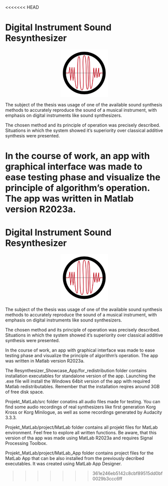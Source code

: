 <<<<<<< HEAD
# Digital Instrument Sound Resynthesizer

<p align="center">
  <img src="Resynthesizer_Showcase_App/for_redistribution_files_only/splash.png?raw=true" alt="Digital Instrument Sound Resynthesizer Logo" width="30%" height="30%"/>
</p>
The subject of the thesis was usage of one of the available sound synthesis methods to accurately reproduce the sound of a musical instrument, with emphasis on digital instruments like sound synthesizers.

The chosen method and its principle of operation was precisely described. Situations in which the system showed it’s superiority over classical additive synthesis were presented.

In the course of work, an app with graphical interface was made to ease testing phase and visualize the principle of algorithm’s operation. The app was written in Matlab version R2023a.
=======
# Digital Instrument Sound Resynthesizer

<p align="center">
  <img src="Resynthesizer_Showcase_App/for_redistribution_files_only/splash.png?raw=true" alt="Digital Instrument Sound Resynthesizer Logo" width="30%" height="30%"/>
</p>
The subject of the thesis was usage of one of the available sound synthesis methods to accurately reproduce the sound of a musical instrument, with emphasis on digital instruments like sound synthesizers.

The chosen method and its principle of operation was precisely described. Situations in which the system showed it’s superiority over classical additive synthesis were presented.

In the course of work, an app with graphical interface was made to ease testing phase and visualize the principle of algorithm’s operation. The app was written in Matlab version R2023a.

The Resynthesizer_Showcase_App/for_redistribution folder contains installation executables for standalone version of the app. Launching the .exe file will install the Windows 64bit version of the app with required Matlab redistributables. Remember that the installation reqires around 3GB of free disk space.

Projekt_MatLab/src folder conatins all audio files made for testing. You can find some audio recordings of real synthesizers like first generation Korg Kross or Korg Minilogue, as well as some recordings generated by Audacity 3.3.3.

Projekt_MatLab/project/MatLab folder contains all projekt files for MatLab environment. Feel free to explore all written functions. Be aware, that this version of tha app was made using MatLab R2023a and requires Signal Processing Toolbox.

Projekt_MatLab/project/MatLab_App folder contains project files for the MatLab App that can be also installed from the previously decribed executables. It was created using MatLab App Designer.
>>>>>>> 361e246eb5142c8cbf89515dd0bf0029b3ccc6ff
